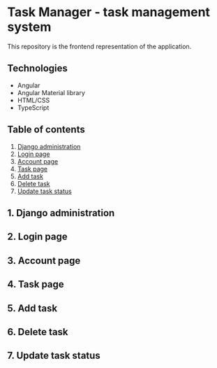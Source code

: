 # Task Manager - task management system

This repository is the frontend representation of the application.

## Technologies

* Angular
* Angular Material library
* HTML/CSS
* TypeScript


## Table of contents

1. [Django administration](#django-administration)
2. [Login page](#login-page)
3. [Account page](#account-page)
4. [Task page](#task-page)
5. [Add task](#add-task)
6. [Delete task](#delete-task)
7. [Update task status](#update-task-status)

<a  name="django-administration"></a> 
## 1. Django administration

<a  name="login-page"></a> 
## 2. Login page

<a  name="account-page"></a> 
## 3. Account page

<a  name="task-page"></a> 
## 4. Task page

<a  name="add-task"></a> 
## 5. Add task

<a  name="delete-task"></a> 
## 6. Delete task

<a  name="django-administration"></a> 
## 7. Update task status






